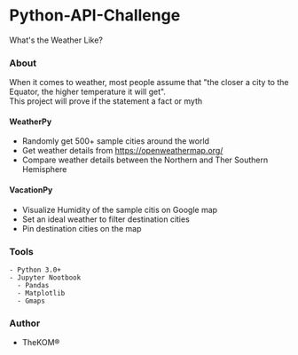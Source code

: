 # Python-API-Challenge
What's the Weather Like?

### About
When it comes to weather, most people assume that "the closer a city to the Equator, the higher temperature it will get".  
This project will prove if the statement a fact or myth

#### WeatherPy
- Randomly get 500+ sample cities around the world
- Get weather details from https://openweathermap.org/
- Compare weather details between the Northern and Ther Southern Hemisphere
#### VacationPy
- Visualize Humidity of the sample citis on Google map
- Set an ideal weather to filter destination cities
- Pin destination cities on the map

### Tools
```
- Python 3.0+
- Jupyter Nootbook
  - Pandas
  - Matplotlib
  - Gmaps
```

 ### Author
 - TheKOM®
